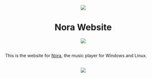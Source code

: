 <div align="center">
    <img src="https://raw.githubusercontent.com/Sandakan/Nora/minor-release/resources/other/nora_logo_banner.webp">
    <h1>Nora Website</h1>
    <div>
        <a href="https://app.netlify.com/sites/noramusic/deploys">
            <img src="https://api.netlify.com/api/v1/badges/c4ebfdf5-35f3-4353-9702-bcc61a5772ce/deploy-status">
        </a>
    </div>
</div>

<br>

This is the website for [Nora](https://github.com/Sandakan/Nora), the music
player for Windows and Linux.

<br/>

<div align="center">
    <img src="https://raw.githubusercontent.com/Sandakan/Nora/minor-release/resources/other/artwork%200.webp">
</div>
